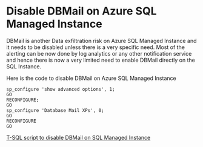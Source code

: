 # Disable DBMail on Azure SQL Managed Instance

DBMail is another Data exfiltration risk on Azure SQL Managed Instance and it needs to be disabled unless there is a very specific need. Most of the alerting can be now done by log analytics or any other notification service and hence there is now a very limited need to enable DBMail directly on the SQL Instance.

Here is the code to disable DBMail on Azure SQL Managed Instance
```TSQL
sp_configure 'show advanced options', 1;  
GO  
RECONFIGURE;  
GO  
sp_configure 'Database Mail XPs', 0;  
GO  
RECONFIGURE  
GO  
```

[T-SQL script to disable DBMail on SQL Managed Instance](https://github.com/raghavender7/Prevent-Data-Exfiltration-in-Azure-SQL-Managed-Instance/blob/master/SQLMIDisableDBMail.sql)
